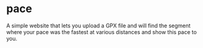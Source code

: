 # pace
A simple website that lets you upload a GPX file and will find the segment where your pace was the fastest at various distances and show this pace to you.
